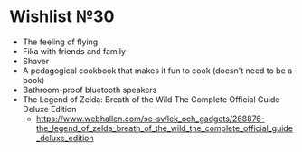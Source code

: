 # Wishlist №30
  
  * The feeling of flying
  * Fika with friends and family
  * Shaver
  * A pedagogical cookbook that makes it fun to cook (doesn't need to be a book)
  * Bathroom-proof bluetooth speakers
  * The Legend of Zelda: Breath of the Wild The Complete Official Guide Deluxe Edition
    - https://www.webhallen.com/se-sv/lek_och_gadgets/268876-the_legend_of_zelda_breath_of_the_wild_the_complete_official_guide_deluxe_edition
